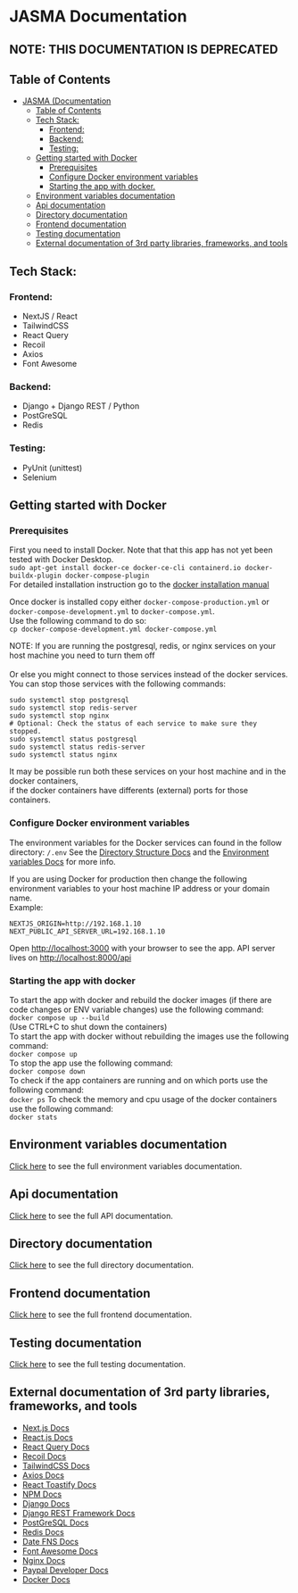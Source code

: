 # JASMA Documentation

## NOTE: THIS DOCUMENTATION IS DEPRECATED

## Table of Contents

- [JASMA (Documentation](#jasma-old-documentation)
  - [Table of Contents](#table-of-contents)
  - [Tech Stack:](#tech-stack)
    - [Frontend:](#frontend)
    - [Backend:](#backend)
    - [Testing:](#testing)
  - [Getting started with Docker](#getting-started-with-docker)
    - [Prerequisites](#prerequisites)
    - [Configure Docker environment variables](#configure-docker-environment-variables)
    - [Starting the app with docker.](#starting-the-app-with-docker)
  - [Environment variables documentation](#environment-variables-documentation)
  - [Api documentation](#api-documentation)
  - [Directory documentation](#directory-documentation)
  - [Frontend documentation](#frontend-documentation)
  - [Testing documentation](#testing-documentation)
  - [External documentation of 3rd party libraries, frameworks, and tools](#external-documentation-of-3rd-party-libraries-frameworks-and-tools)

## Tech Stack:

### Frontend:

- NextJS / React
- TailwindCSS
- React Query
- Recoil
- Axios
- Font Awesome

### Backend:

- Django + Django REST / Python
- PostGreSQL
- Redis

### Testing:

- PyUnit (unittest)
- Selenium

## Getting started with Docker

### Prerequisites

First you need to install Docker. Note that that this app has not yet been tested with Docker Desktop. <br />
`sudo apt-get install docker-ce docker-ce-cli containerd.io docker-buildx-plugin docker-compose-plugin` <br />
For detailed installation instruction go to the [docker installation manual](https://docs.docker.com/engine/install/)

Once docker is installed copy either `docker-compose-production.yml` or `docker-compose-development.yml` to `docker-compose.yml`.  <br />
Use the following command to do so: <br />
`cp docker-compose-development.yml docker-compose.yml` <br />

NOTE: If you are running the postgresql, redis, or nginx services on your host machine you need to turn them off  <br />  
      Or else you might connect to those services instead of the docker services.  <br />
      You can stop those services with the following commands:
```
sudo systemctl stop postgresql
sudo systemctl stop redis-server
sudo systemctl stop nginx
# Optional: Check the status of each service to make sure they stopped.
sudo systemctl status postgresql 
sudo systemctl status redis-server
sudo systemctl status nginx
```
It may be possible run both these services on your host machine and in the docker containers,  <br />
if the docker containers have differents (external) ports for those containers.

### Configure Docker environment variables

The environment variables for the Docker services can found in the follow directory: `/.env`
See the [Directory Structure Docs](#directory-documentation) and the [Environment variables Docs](#environment-variables-documentation) for more info.

If you are using Docker for production then change the following environment variables to your host machine IP address or your domain name. <br /> 
Example:
```
NEXTJS_ORIGIN=http://192.168.1.10
NEXT_PUBLIC_API_SERVER_URL=192.168.1.10
```
Open [http://localhost:3000](http://localhost:3000) with your browser to see the app.
API server lives on [http://localhost:8000/api](http://localhost:8000/api)

### Starting the app with docker

To start the app with docker and rebuild the docker images (if there are code changes or ENV variable changes) use the following command: <br />
`docker compose up --build` <br />
(Use CTRL+C to shut down the containers) <br />
To start the app with docker without rebuilding the images use the following command: <br />
`docker compose up` <br />
To stop the app use the following command: <br />
`docker compose down` <br />
To check if the app containers are running and on which ports use the following command: <br />
`docker ps`
To check the memory and cpu usage of the docker containers use the following command: <br />
`docker stats`

## Environment variables documentation

[Click here](https://github.com/steph-koopmanschap/jasma/blob/development/docs/ENV_VARS_DOCS.md) to see the full environment variables  documentation.

## Api documentation

[Click here](https://github.com/steph-koopmanschap/jasma/blob/development/docs/API_DOCS.md) to see the full API documentation.

## Directory documentation

[Click here](https://github.com/steph-koopmanschap/jasma/blob/development/docs/DIRECTORY_STRUCTURE_DOCS.md) to see the full directory documentation.

## Frontend documentation

[Click here](https://github.com/steph-koopmanschap/jasma/blob/development/docs/FRONTEND_DOCS.md) to see the full frontend documentation.

## Testing documentation

[Click here](https://github.com/steph-koopmanschap/jasma/blob/development/docs/TEST_DOCS.md) to see the full testing documentation.

## External documentation of 3rd party libraries, frameworks, and tools

- [Next.js Docs](https://nextjs.org/docs)
- [React.js Docs](https://reactjs.org/docs/getting-started.html)
- [React Query Docs](https://react-query-v2.tanstack.com/overview)
- [Recoil Docs](https://recoiljs.org/docs/introduction/getting-started/)
- [TailwindCSS Docs](https://tailwindcss.com/docs/installation)
- [Axios Docs](https://axios-http.com/docs/intro)
- [React Toastify Docs](https://fkhadra.github.io/react-toastify/introduction/)
- [NPM Docs](https://docs.npmjs.com/)
- [Django Docs](https://docs.djangoproject.com/en/4.2/)
- [Django REST Framework Docs](https://www.django-rest-framework.org/)
- [PostGreSQL Docs](https://www.postgresql.org/docs/)
- [Redis Docs](https://redis.io/docs/)
- [Date FNS Docs](https://date-fns.org/docs/Getting-Started)
- [Font Awesome Docs](https://fontawesome.com/docs)
- [Nginx Docs](https://nginx.org/en/docs/)
- [Paypal Developer Docs](https://developer.paypal.com/docs/online/)
- [Docker Docs](https://docs.docker.com)
